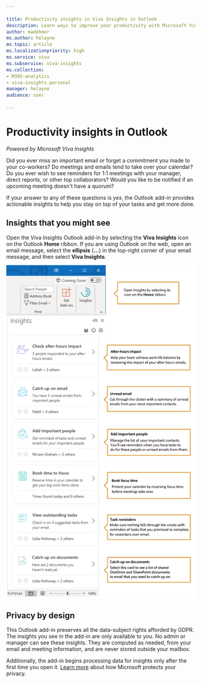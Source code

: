 ```yaml
---

title: Productivity insights in Viva Insights in Outlook
description: Learn ways to improve your productivity with Microsoft Viva Insights in Outlook 
author: madehmer
ms.author: helayne
ms.topic: article
ms.localizationpriority: high 
ms.service: viva 
ms.subservice: viva-insights 
ms.collection: 
- M365-analytics
- viva-insights-personal
manager: helayne
audience: user

---
```


# Productivity insights in Outlook

_Powered by Microsoft Viva Insights_

Did you ever miss an important email or forget a commitment you made to your co-workers? Do meetings and emails tend to take over your calendar? Do you ever wish to see reminders for 1:1 meetings with your manager, direct reports, or other top collaborators? Would you like to be notified if an upcoming meeting doesn't have a quorum?  

If your answer to any of these questions is _yes_, the Outlook add-in provides actionable insights to help you stay on top of your tasks and get more done.  

## Insights that you might see

Open the Viva Insights Outlook add-in by selecting the **Viva Insights** icon on the Outlook **Home** ribbon. If you are using  Outlook on the web, open an email message, select the **ellipsis** (**...**) in the top-right corner of your email message, and then select **Viva Insights**.

![Insights panel.](../../images/mya/overview/insights-cards-12.png)

## Privacy by design

This Outlook add-in preserves all the data-subject rights afforded by GDPR. The insights you see in the add-in are only available to you. No admin or manager can see these insights. They are computed as needed, from your email and meeting information, and are never stored outside your mailbox.

Additionally, the add-in begins processing data for insights only after the first time you open it. [Learn more](https://www.microsoft.com/TrustCenter/CloudServices/office365/default.aspx) about how Microsoft protects your privacy.

